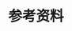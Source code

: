 # 参考资料

[1]: https://blog.csdn.net/u012343977/article/details/128007262	"性能分析命令详解"
[2]: https://www.cnblogs.com/xiaoxi-jinchen/p/16250684.html	"性能分析命令总结"
[3]: https://blog.csdn.net/junmoxi/article/details/107048654	"Linux 性能分析"
[4]: https://www.bilibili.com/read/cv19149300/	"性能分析工具汇总"

